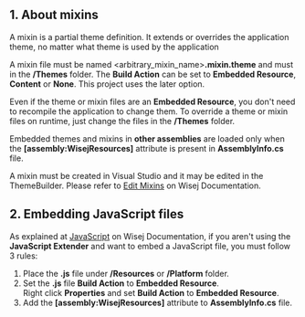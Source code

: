 ## 1. About mixins

A mixin is a partial theme definition. It extends or overrides the application theme, no matter what theme is used by the application

A mixin file must be named <arbitrary_mixin_name>__.mixin.theme__ and must in the __/Themes__ folder. The __Build Action__ can be set to __Embedded Resource__, __Content__ or __None__. This project uses the later option.

Even if the theme or mixin files are an __Embedded Resource__, you don't need to recompile the application to change them. To override a theme or mixin files on runtime, just change the files in the __/Themes__ folder.

Embedded themes and mixins in __other assemblies__ are loaded only when the __[assembly:WisejResources]__ attribute is present in __AssemblyInfo.cs__ file.

A mixin must be created in Visual Studio and it may be edited in the ThemeBuilder. Please refer to [Edit Mixins](https://wisej.com/docs/html/EditMixins.htm) on Wisej Documentation.

## 2. Embedding JavaScript files

As explained at [JavaScript](https://wisej.com/docs/html/JavaScript.htm) on Wisej Documentation, if you aren't using the __JavaScript Extender__ and want to embed a JavaScript file, you must follow 3 rules:

1. Place the __.js__ file under __/Resources__ or __/Platform__ folder.
2. Set the __.js__ file __Build Action__ to __Embedded Resource__.  
   Right click __Properties__ and set __Build Action__ to __Embedded Resource__.
3. Add the __[assembly:WisejResources]__ attribute to __AssemblyInfo.cs__ file.

